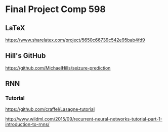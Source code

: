 # Final Project Comp 598

## LaTeX

https://www.sharelatex.com/project/5650c66739c542e95bab4fd9

## Hill's GitHub

https://github.com/MichaelHills/seizure-prediction


## RNN 

### Tutorial

https://github.com/craffel/Lasagne-tutorial

http://www.wildml.com/2015/09/recurrent-neural-networks-tutorial-part-1-introduction-to-rnns/
